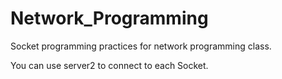 # Network_Programming

Socket programming practices for network programming class. 

You can use server2 to connect to each Socket. 

